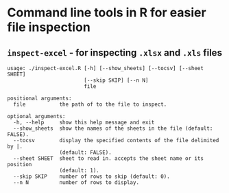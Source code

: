 # Command line tools in R for easier file inspection

## `inspect-excel` - for inspecting `.xlsx` and `.xls` files

```
usage: ./inspect-excel.R [-h] [--show_sheets] [--tocsv] [--sheet SHEET]
                         [--skip SKIP] [--n N]
                         file

positional arguments:
  file           the path of to the file to inspect.

optional arguments:
  -h, --help     show this help message and exit
  --show_sheets  show the names of the sheets in the file (default: FALSE).
  --tocsv        display the specified contents of the file delimited by |.
                 (default: FALSE).
  --sheet SHEET  sheet to read in. accepts the sheet name or its position
                 (default: 1).
  --skip SKIP    number of rows to skip (default: 0).
  --n N          number of rows to display.
```
